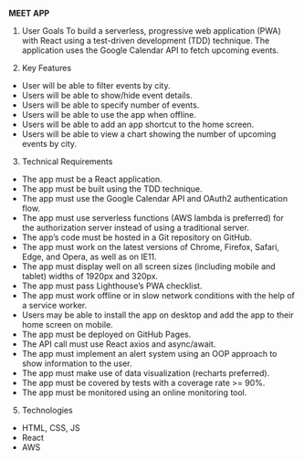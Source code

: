 **MEET APP**

1. User Goals
To build a serverless, progressive web application (PWA) with React using a test-driven
development (TDD) technique. The application uses the Google Calendar API to fetch
upcoming events.


2. Key Features
* User will be able to filter events by city.
* Users will be able to show/hide event details.
* Users will be able to specify number of events.
* Users will be able to use the app when offline.
* Users will be able to add an app shortcut to the home screen.
* Users will be able to view a chart showing the number of upcoming events by city.


3.  Technical Requirements
* The app must be a React application.
* The app must be built using the TDD technique.
* The app must use the Google Calendar API and OAuth2 authentication flow.
* The app must use serverless functions (AWS lambda is preferred) for the authorization
server instead of using a traditional server.
* The app’s code must be hosted in a Git repository on GitHub.
* The app must work on the latest versions of Chrome, Firefox, Safari, Edge, and Opera,
as well as on IE11.
* The app must display well on all screen sizes (including mobile and tablet) widths of
1920px and 320px.
* The app must pass Lighthouse’s PWA checklist.
* The app must work offline or in slow network conditions with the help of a service
worker.
* Users may be able to install the app on desktop and add the app to their home screen
on mobile.
* The app must be deployed on GitHub Pages.
* The API call must use React axios and async/await.
* The app must implement an alert system using an OOP approach to show information to
the user.
* The app must make use of data visualization (recharts preferred).
* The app must be covered by tests with a coverage rate >= 90%.
* The app must be monitored using an online monitoring tool.

5. Technologies
* HTML, CSS, JS
* React
* AWS
